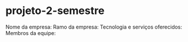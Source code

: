 # projeto-2-semestre
Nome da empresa:
Ramo da empresa:
Tecnologia e serviços oferecidos:
Membros da equipe: 
